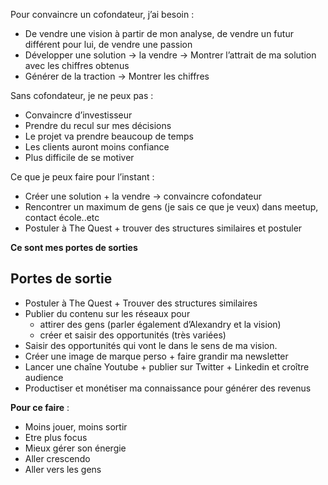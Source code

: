 Pour convaincre un cofondateur, j’ai besoin : 
- De vendre une vision à partir de mon analyse, de vendre un futur différent pour lui, de vendre une passion
- Développer une solution → la vendre → Montrer l’attrait de ma solution avec les chiffres obtenus
- Générer de la traction → Montrer les chiffres

Sans cofondateur, je ne peux pas : 
- Convaincre d’investisseur
- Prendre du recul sur mes décisions
- Le projet va prendre beaucoup de temps
- Les clients auront moins confiance
- Plus difficile de se motiver

Ce que je peux faire pour l’instant : 
- Créer une solution + la vendre → convaincre cofondateur
- Rencontrer un maximum de gens (je sais ce que je veux) dans meetup, contact école..etc
- Postuler à The Quest + trouver des structures similaires et postuler

**Ce sont mes portes de sorties**
## Portes de sortie 

- Postuler à The Quest + Trouver des structures similaires
- Publier du contenu sur les réseaux pour 
	- attirer des gens (parler également d’Alexandry et la vision)
	- créer et saisir des opportunités (très variées)
- Saisir des opportunités qui vont le dans le sens de ma vision.
- Créer une image de marque perso + faire grandir ma newsletter
- Lancer une chaîne Youtube + publier sur Twitter + Linkedin et croître audience
- Productiser et monétiser ma connaissance pour générer des revenus

**Pour ce faire** : 

- Moins jouer, moins sortir
- Etre plus focus
- Mieux gérer son énergie
- Aller crescendo
- Aller vers les gens